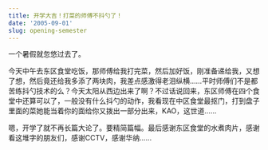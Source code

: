 ```yaml
---
title: 开学大吉！打菜的师傅不抖勺了！
date: '2005-09-01'
slug: opening-semester
---
```


一个暑假就忽悠过去了。

今天中午去东区食堂吃饭，那师傅给我打完菜，然后加好饭，刚准备递给我，又想了想，然后竟还给我多添了两块肉，我差点感激得老泪纵横……平时师傅们不是都苦练抖勺技术的么？今天太阳从西边出来了啊？不过话说回来，东区师傅在四个食堂中还算可以了，一般没有什么抖勺的动作，我看现在中区食堂最抠门，打到盘子里面的菜她能当着你的面给你又拨出一部分出来，KAO，这世道……

嗯，开学了就不再长篇大论了。要精简篇幅。最后感谢东区食堂的水煮肉片，感谢看这堆字的朋友们，感谢CCTV，感谢华纳……
